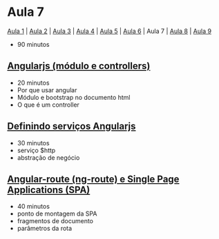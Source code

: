 # Aula 7

[Aula 1](https://github.com/sombriks/hello-nodejs-v2-aula1) | [Aula 2](https://github.com/sombriks/hello-nodejs-v2-aula2) | [Aula 3](https://github.com/sombriks/hello-nodejs-v2-aula3) | [Aula 4](https://github.com/sombriks/hello-nodejs-v2-aula4) | [Aula 5](https://github.com/sombriks/hello-nodejs-v2-aula5) | [Aula 6](https://github.com/sombriks/hello-nodejs-v2-aula6) | Aula 7 | [Aula 8](https://github.com/sombriks/hello-nodejs-v2-aula8) | [Aula 9](https://github.com/sombriks/hello-nodejs-v2-aula9)

- 90 minutos

## [Angularjs (módulo e controllers)](7.1-angular-js/README.md)

- 20 minutos
- Por que usar angular
- Módulo e bootstrap no documento html
- O que é um controller

## [Definindo serviços Angularjs](7.2-servicos-angular-js/README.md)

- 30 minutos
- serviço $http
- abstração de negócio

## [Angular-route (ng-route) e Single Page Applications (SPA)](7.3-ng-route-e-spas/README.md)

- 40 minutos
- ponto de montagem da SPA
- fragmentos de documento
- parâmetros da rota
